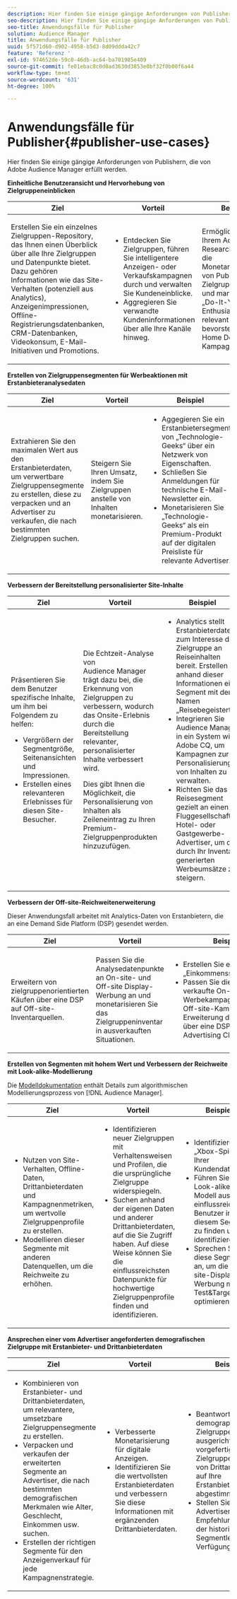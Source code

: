 ```yaml
---
description: Hier finden Sie einige gängige Anforderungen von Publishern, die von Adobe Audience Manager erfüllt werden.
seo-description: Hier finden Sie einige gängige Anforderungen von Publishern, die von Adobe Audience Manager erfüllt werden.
seo-title: Anwendungsfälle für Publisher
solution: Audience Manager
title: Anwendungsfälle für Publisher
uuid: 5f571d60-d902-4958-b5d3-8d09ddda42c7
feature: 'Referenz '
exl-id: 974652de-59c0-46db-ac64-ba701985e409
source-git-commit: fe01ebac8c0d0ad3630d3853e0bf32f0b00f6a44
workflow-type: tm+mt
source-wordcount: '631'
ht-degree: 100%

---
```


# Anwendungsfälle für Publisher{#publisher-use-cases}

Hier finden Sie einige gängige Anforderungen von Publishern, die von Adobe Audience Manager erfüllt werden.

<!-- 

c_pub_use_case.xml

 -->

**Einheitliche Benutzeransicht und Hervorhebung von Zielgruppeneinblicken**

<table id="table_7051791195CE41B49173BBF9E581BFB6"> 
 <thead> 
  <tr> 
   <th colname="col1" class="entry"> Ziel </th> 
   <th colname="col2" class="entry"> Vorteil </th> 
   <th colname="col3" class="entry"> Beispiel </th> 
  </tr> 
 </thead>
 <tbody> 
  <tr> 
   <td colname="col1"> <p>Erstellen Sie ein einzelnes Zielgruppen-Repository, das Ihnen einen Überblick über alle Ihre Zielgruppen und Datenpunkte bietet. Dazu gehören Informationen wie das Site-Verhalten (potenziell aus Analytics), Anzeigenimpressionen, Offline-Registrierungsdatenbanken, CRM-Datenbanken, Videokonsum, E-Mail-Initiativen und Promotions. </p> </td> 
   <td colname="col2"> <p> 
     <ul id="ul_FB6683152C7D4D65AF951BA55E123427"> 
      <li id="li_45C12198EDDE4107AE59947BBAA51A60">Entdecken Sie Zielgruppen, führen Sie intelligentere Anzeigen- oder Verkaufskampagnen durch und verwalten Sie Kundeneinblicke. </li> 
      <li id="li_53727E7A3D494299B4631439612AC226">Aggregieren Sie verwandte Kundeninformationen über alle Ihre Kanäle hinweg. </li> 
     </ul> </p> </td> 
   <td colname="col3"> <p>Ermöglichen Sie Ihrem Ad Sales Research-Team die Monetarisierung von Publisher-Zielgruppenprofilen und markieren Sie „Do-It-Yourself“-Enthusiasten als relevant für eine bevorstehende Home Depot-Kampagne. </p> </td> 
  </tr> 
 </tbody> 
</table>

**Erstellen von Zielgruppensegmenten für Werbeaktionen mit Erstanbieteranalysedaten**

<table id="table_EE77D9F5BAD1473C8E058EE778AF2C3F"> 
 <thead> 
  <tr> 
   <th colname="col1" class="entry"> Ziel </th> 
   <th colname="col2" class="entry"> Vorteil </th> 
   <th colname="col3" class="entry"> Beispiel </th> 
  </tr> 
 </thead>
 <tbody> 
  <tr> 
   <td colname="col1"> <p>Extrahieren Sie den maximalen Wert aus den Erstanbieterdaten, um verwertbare Zielgruppensegmente zu erstellen, diese zu verpacken und an Advertiser zu verkaufen, die nach bestimmten Zielgruppen suchen. </p> </td> 
   <td colname="col2"> <p>Steigern Sie Ihren Umsatz, indem Sie Zielgruppen anstelle von Inhalten monetarisieren. </p> </td> 
   <td colname="col3"> <p> 
     <ul id="ul_07695D68C7FA4BDE92E69AB84B59F0B5"> 
      <li id="li_D271C4C62589403C9F5D3B478EA1B1F3">Aggegieren Sie ein Erstanbietersegment von „Technologie-Geeks“ über ein Netzwerk von Eigenschaften. </li> 
      <li id="li_1EC9E0F4BC6343C88CF29D07B9D1DA11">Schließen Sie Anmeldungen für technische E-Mail-Newsletter ein. </li> 
      <li id="li_2C5CE406BAEC4F3B8AAED5DF414E1C8B">Monetarisieren Sie „Technologie-Geeks“ als ein Premium-Produkt auf der digitalen Preisliste für relevante Advertiser. </li> 
     </ul> </p> </td> 
  </tr> 
 </tbody> 
</table>

**Verbessern der Bereitstellung personalisierter Site-Inhalte**

<table id="table_D8E82821D9F1491A822A6ABA3A988386"> 
 <thead> 
  <tr> 
   <th colname="col1" class="entry"> Ziel </th> 
   <th colname="col2" class="entry"> Vorteil </th> 
   <th colname="col3" class="entry"> Beispiel </th> 
  </tr> 
 </thead>
 <tbody> 
  <tr> 
   <td colname="col1"> <p>Präsentieren Sie dem Benutzer spezifische Inhalte, um ihm bei Folgendem zu helfen: </p> <p> 
     <ul id="ul_ACE36F7845EB4A2E9005ECCD746495CC"> 
      <li id="li_0714139FF2F5492DA32FB95456699E54">Vergrößern der Segmentgröße, Seitenansichten und Impressionen. </li> 
      <li id="li_2CA4DFF2836D4F71A137829074F46D17">Erstellen eines relevanteren Erlebnisses für diesen Site-Besucher. </li> 
     </ul> </p> </td> 
   <td colname="col2"> <p>Die Echtzeit-Analyse von <span class="keyword">Audience Manager</span> trägt dazu bei, die Erkennung von Zielgruppen zu verbessern, wodurch das Onsite-Erlebnis durch die Bereitstellung relevanter, personalisierter Inhalte verbessert wird. </p> <p>Dies gibt Ihnen die Möglichkeit, die Personalisierung von Inhalten als Zeileneintrag zu Ihren Premium-Zielgruppenprodukten hinzuzufügen. </p> </td> 
   <td colname="col3"> <p> 
     <ul id="ul_EEED2DAD504C486F8C00992219C893F7"> 
      <li id="li_E536F7C79824484DA3DC895809B849F4">Analytics stellt Erstanbieterdaten zum Interesse der Zielgruppe an Reiseinhalten bereit. Erstellen Sie anhand dieser Informationen ein Segment mit dem Namen „Reisebegeisterte“. </li> 
      <li id="li_DCB3A5F3772C4DCEB757A4AB6CABFBE3">Integrieren Sie <span class="keyword">Audience Manager</span> in ein System wie Adobe CQ, um Kampagnen zur Personalisierung von Inhalten zu verwalten. </li> 
      <li id="li_A9BFB7EB7504492BA83F182BE5E8CEF8">Richten Sie das Reisesegment gezielt an einen Fluggesellschafts-, Hotel- oder Gastgewerbe-Advertiser, um die durch Ihr Inventar generierten Werbeumsätze zu steigern. </li> 
     </ul> </p> </td> 
  </tr> 
 </tbody> 
</table>

**Verbessern der Off-site-Reichweitenerweiterung**

Dieser Anwendungsfall arbeitet mit Analytics-Daten von Erstanbietern, die an eine Demand Side Platform (DSP) gesendet werden.

<table id="table_F88329D45D9441F1A8EDB9D6140FD02D"> 
 <thead> 
  <tr> 
   <th colname="col1" class="entry"> Ziel </th> 
   <th colname="col2" class="entry"> Vorteil </th> 
   <th colname="col3" class="entry"> Beispiel </th> 
  </tr>
 </thead>
 <tbody> 
  <tr> 
   <td colname="col1"> <p>Erweitern von zielgruppenorientierten Käufen über eine DSP auf Off-site-Inventarquellen. </p> </td> 
   <td colname="col2"> <p>Passen Sie die Analysedatenpunkte an On-site- und Off-site Display-Werbung an und monetarisieren Sie das Zielgruppeninventar in ausverkauften Situationen. </p> </td> 
   <td colname="col3"> <p> 
     <ul id="ul_EE7A86BFFE534A59A9F8C7CAF46A31E5"> 
      <li id="li_D399592D9D904865BD319DC3621B832B">Erstellen Sie ein Segment „Einkommenssteuerforscher“. </li> 
      <li id="li_D28AC8BA5E194176BB8736B089B3C2F7">Passen Sie die an Turbo Tax verkaufte On-site-Werbekampagne an eine Off-site-Kampagne zur Erweiterung der Reichweite über eine DSP wie Adobe Advertising Cloud an. </li> 
     </ul> </p> </td> 
  </tr> 
 </tbody> 
</table>

**Erstellen von Segmenten mit hohem Wert und Verbessern der Reichweite mit Look-alike-Modellierung**

Die [Modelldokumentation](../features/algorithmic-models/understanding-models.md) enthält Details zum algorithmischen Modellierungsprozess von [!DNL Audience Manager].

<table id="table_A10E4656E2A74EF5BCCA42A7AAA94416"> 
 <thead> 
  <tr> 
   <th colname="col1" class="entry"> Ziel </th> 
   <th colname="col2" class="entry"> Vorteil </th> 
   <th colname="col3" class="entry"> Beispiel </th> 
  </tr>
 </thead>
 <tbody> 
  <tr> 
   <td colname="col1"> <p> 
     <ul id="ul_6B69497AA7F543249FF820B1D5DC604F"> 
      <li id="li_7022E99BC3C6475988B8424528A221A8">Nutzen von Site-Verhalten, Offline-Daten, Drittanbieterdaten und Kampagnenmetriken, um wertvolle Zielgruppenprofile zu erstellen. </li> 
      <li id="li_DBD50B14B3D34D9AB72C42E245406FE8">Modellieren dieser Segmente mit anderen Datenquellen, um die Reichweite zu erhöhen. </li> 
     </ul> </p> </td> 
   <td colname="col2"> <p> 
     <ul id="ul_CC5448D2EA0646D4AF3547E81DE31FDE"> 
      <li id="li_8F11E40026404C1380F26F6D03952C8E">Identifizieren neuer Zielgruppen mit Verhaltensweisen und Profilen, die die ursprüngliche Zielgruppe widerspiegeln. </li> 
      <li id="li_5F67AD849EC145DBB1E52A92BBE2CEE3">Suchen anhand der eigenen Daten und anderer Drittanbieterdaten, auf die Sie Zugriff haben. Auf diese Weise können Sie die einflussreichsten Datenpunkte für hochwertige Zielgruppenprofile finden und identifizieren. </li> 
     </ul> </p> </td> 
   <td colname="col3"> <p> 
     <ul id="ul_51091241D6B94A849A383538045D797C"> 
      <li id="li_88798E58BA574FA196CFC02C9C55A293">Identifizieren Sie „Xbox-Spieler“ in Ihrer Kundendatenbank. </li> 
      <li id="li_1136BBC68C8242CE9F116F2C70A4C164">Führen Sie ein Look-alike-Modell aus, um die einflussreichsten Benutzer in diesem Segment zu finden und zu identifizieren. </li> 
      <li id="li_8BAED15DF7BA41B28B51BE8DC71DFDE8">Sprechen Sie diese Segmente an, um die On-site-Display-Werbung mit Test&amp;Target zu optimieren. </li> 
     </ul> </p> </td> 
  </tr> 
 </tbody> 
</table>

**Ansprechen einer vom Advertiser angeforderten demografischen Zielgruppe mit Erstanbieter- und Drittanbieterdaten**

<table id="table_63E19A09F1254D83A84F741CFB68A684"> 
 <thead> 
  <tr> 
   <th colname="col1" class="entry"> Ziel </th> 
   <th colname="col2" class="entry"> Vorteil </th> 
   <th colname="col3" class="entry"> Beispiel </th> 
  </tr> 
 </thead>
 <tbody> 
  <tr> 
   <td colname="col1"> <p> 
     <ul id="ul_DB5B31FB1C7D4D36B9C32912921B39B5"> 
      <li id="li_7B750D619A8F40329B027559DDC5CFB0">Kombinieren von Erstanbieter- und Drittanbieterdaten, um relevantere, umsetzbare Zielgruppensegmente zu erstellen. </li> 
      <li id="li_E0BC69F4F1BC4A2FA8B1807815072642">Verpacken und verkaufen der erweiterten Segmente an Advertiser, die nach bestimmten demografischen Merkmalen wie Alter, Geschlecht, Einkommen usw. suchen. </li> 
      <li id="li_87FD5150D9F74FC9973FECD5DA363C34">Erstellen der richtigen Segmente für den Anzeigenverkauf für jede Kampagnenstrategie. </li> 
     </ul> </p> </td> 
   <td colname="col2"> <p> 
     <ul id="ul_9AABE5394A2B4352A9A368C3F887F583"> 
      <li id="li_64324505C1494879AE01DD93DFFF4753">Verbesserte Monetarisierung für digitale Anzeigen. </li> 
      <li id="li_429471653E65467582B193F89D7C5426">Identifizieren Sie die wertvollsten Erstanbieterdaten und verbessern Sie diese Informationen mit ergänzenden Drittanbieterdaten. </li> 
     </ul> </p> </td> 
   <td colname="col3"> <p> 
     <ul id="ul_E59B88951B454AEA8E898A64C07F0F49"> 
      <li id="li_A856501CD9AB4ABFA4A440D2F451DFD2">Beantworten Sie auf demographische Zielgruppen ausgerichtete RFPs mit vorgefertigten Zielgruppensegmenten von Drittanbietern, die auf Ihre Erstanbieterdaten abgestimmt sind. </li> 
      <li id="li_32C82F83D0D440C0B86C527FD4BAF118">Stellen Sie dem Advertiser Empfehlungen anhand der historischen Segmentleistung zur Verfügung. </li> 
     </ul> </p> </td> 
  </tr> 
 </tbody> 
</table>
